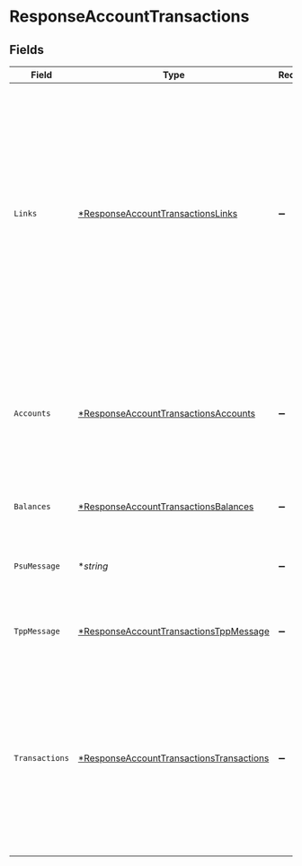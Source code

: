 # ResponseAccountTransactions


## Fields

| Field                                                                                                                                                                                                                                    | Type                                                                                                                                                                                                                                     | Required                                                                                                                                                                                                                                 | Description                                                                                                                                                                                                                              | Example                                                                                                                                                                                                                                  |
| ---------------------------------------------------------------------------------------------------------------------------------------------------------------------------------------------------------------------------------------- | ---------------------------------------------------------------------------------------------------------------------------------------------------------------------------------------------------------------------------------------- | ---------------------------------------------------------------------------------------------------------------------------------------------------------------------------------------------------------------------------------------- | ---------------------------------------------------------------------------------------------------------------------------------------------------------------------------------------------------------------------------------------- | ---------------------------------------------------------------------------------------------------------------------------------------------------------------------------------------------------------------------------------------- |
| `Links`                                                                                                                                                                                                                                  | [*ResponseAccountTransactionsLinks](../../models/shared/responseaccounttransactionslinks.md)                                                                                                                                             | :heavy_minus_sign:                                                                                                                                                                                                                       | Lista de hipervínculos para ser reconocidos por el TPP. Tipos soportados en esta respuesta: download: Enlace de descarga de los datos de la consulta realizada, cuando los datos devueltos tienen un tamaño grande. Solo para camt-data. |                                                                                                                                                                                                                                          |
| `Accounts`                                                                                                                                                                                                                               | [*ResponseAccountTransactionsAccounts](../../models/shared/responseaccounttransactionsaccounts.md)                                                                                                                                       | :heavy_minus_sign:                                                                                                                                                                                                                       | Identificador de la cuenta que se está consultando. Nota: recomendado usarlo ya que podría pasar a parámetro obligatorio en futuras versiones.                                                                                           |                                                                                                                                                                                                                                          |
| `Balances`                                                                                                                                                                                                                               | [*ResponseAccountTransactionsBalances](../../models/shared/responseaccounttransactionsbalances.md)                                                                                                                                       | :heavy_minus_sign:                                                                                                                                                                                                                       | Una lista de balances con respecto a una cuenta.                                                                                                                                                                                         |                                                                                                                                                                                                                                          |
| `PsuMessage`                                                                                                                                                                                                                             | **string*                                                                                                                                                                                                                                | :heavy_minus_sign:                                                                                                                                                                                                                       | Texto enviado al TPP a través del HUB para ser mostrado al PSU.                                                                                                                                                                          | Informacion para PSU                                                                                                                                                                                                                     |
| `TppMessage`                                                                                                                                                                                                                             | [*ResponseAccountTransactionsTppMessage](../../models/shared/responseaccounttransactionstppmessage.md)                                                                                                                                   | :heavy_minus_sign:                                                                                                                                                                                                                       | Mensaje para el TPP enviado a través del HUB.                                                                                                                                                                                            |                                                                                                                                                                                                                                          |
| `Transactions`                                                                                                                                                                                                                           | [*ResponseAccountTransactionsTransactions](../../models/shared/responseaccounttransactionstransactions.md)                                                                                                                               | :heavy_minus_sign:                                                                                                                                                                                                                       | Devolución de los datos en formato JSON, cuando los datos devueltos tienen un tamaño pequeño. Este reporte contiene las transacciones resultantes de los parámetros de consulta.                                                         |                                                                                                                                                                                                                                          |